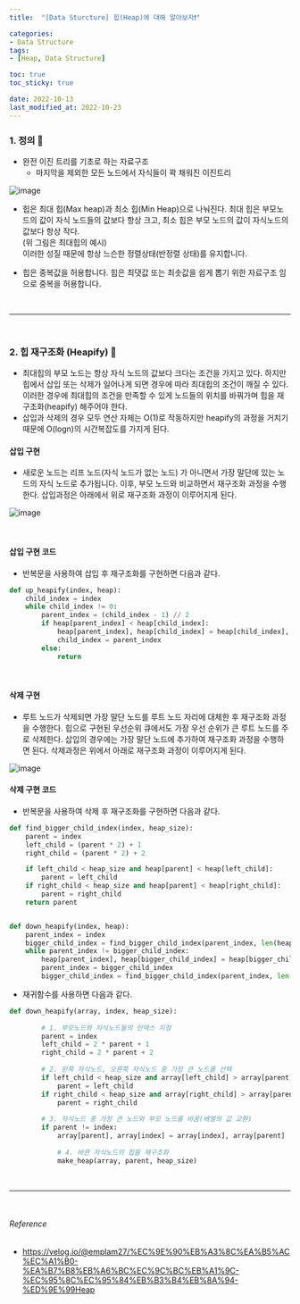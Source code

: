 ```yaml
---
title:  "[Data Sturcture] 힙(Heap)에 대해 알아보자❗️"

categories:
- Data Structure
tags:
- [Heap, Data Structure]

toc: true
toc_sticky: true

date: 2022-10-13
last_modified_at: 2022-10-23
---
```


### 1. 정의 🔎

- 완전 이진 트리를 기초로 하는 자료구조
    - 마지막을 제외한 모든 노드에서 자식들이 꽉 채워진 이진트리

![image](https://user-images.githubusercontent.com/61777583/197396989-c865197b-41c2-4d80-9173-77a404eaaf46.png)

- 힙은 최대 힙(Max heap)과 최소 힙(Min Heap)으로 나눠진다. 최대 힙은 부모노드의 값이 자식 노드들의 값보다 항상 크고, 최소 힙은 부모 노드의 값이 자식노드의 값보다 항상 작다.
  <br>
  (위 그림은 최대힙의 예시)
  <br>
  이러한 성질 때문에 항상 느슨한 정렬상태(반정렬 상태)를 유지합니다.

- 힙은 중복값을 허용합니다. 힙은 최댓값 또는 최솟값을 쉽게 뽑기 위한 자료구조 임으로 중복을 허용합니다.

<br>

---

<br>

### 2. 힙 재구조화 (Heapify) 🔎

- 최대힙의 부모 노드는 항상 자식 노드의 값보다 크다는 조건을 가지고 있다. 하지만 힙에서 삽입 또는 삭제가 일어나게 되면 경우에 따라 최대힙의 조건이 깨질 수 있다. 이러한 경우에 최대힙의 조건을 만족할 수 있게
  노드들의 위치를 바꿔가며 힙을 재구조화(heapify) 해주어야 한다.
- 삽입과 삭제의 경우 모두 연산 자체는 O(1)로 작동하지만 heapify의 과정을 거치기 때문에 O(logn)의 시간복잡도를 가지게 된다.

#### 삽입 구현

- 새로운 노드는 리프 노드(자식 노드가 없는 노드) 가 아니면서 가장 말단에 있는 노드의 자식 노드로 추가됩니다. 이후, 부모 노드와 비교하면서 재구조화 과정을 수행한다. 삽입과정은 아래에서 위로 재구조화 과정이
  이루어지게 된다.

![image](https://user-images.githubusercontent.com/61777583/197397358-54379648-76ad-4d45-bf36-b73092b93675.png)

<br>

#### 삽입 구현 코드

- 반복문을 사용하여 삽입 후 재구조화를 구현하면 다음과 같다.

```python
def up_heapify(index, heap):
    child_index = index
    while child_index != 0:
        parent_index = (child_index - 1) // 2
        if heap[parent_index] < heap[child_index]:
            heap[parent_index], heap[child_index] = heap[child_index], heap[parent_index]
            child_index = parent_index
        else:
            return

```

<br>

#### 삭제 구현

- 루트 노드가 삭제되면 가장 말단 노드를 루트 노드 자리에 대체한 후 재구조화 과정을 수행한다. 힙으로 구현된 우선순위 큐에서도 가장 우선 순위가 큰 루트 노드를 주로 삭제한다. 삽입의 경우에는 가장 말단 노드에
  추가하여 재구조화 과정을 수행하면 된다. 삭제과정은 위에서 아래로 재구조화 과정이 이루어지게 된다.

![image](https://user-images.githubusercontent.com/61777583/197397580-bb7c9275-a52a-4b94-9731-02f90ef2ee28.png)

#### 삭제 구현 코드

- 반복문을 사용하여 삭제 후 재구조화를 구현하면 다음과 같다.

```python
def find_bigger_child_index(index, heap_size):
    parent = index
    left_child = (parent * 2) + 1
    right_child = (parent * 2) + 2

    if left_child < heap_size and heap[parent] < heap[left_child]:
        parent = left_child
    if right_child < heap_size and heap[parent] < heap[right_child]:
        parent = right_child
    return parent


def down_heapify(index, heap):
    parent_index = index
    bigger_child_index = find_bigger_child_index(parent_index, len(heap))
    while parent_index != bigger_child_index:
        heap[parent_index], heap[bigger_child_index] = heap[bigger_child_index], heap[parent_index]
        parent_index = bigger_child_index
        bigger_child_index = find_bigger_child_index(parent_index, len(heap))
```

- 재귀함수를 사용하면 다음과 같다.

```python
def down_heapify(array, index, heap_size):
        
        # 1. 부모노드와 자식노드들의 인덱스 지정
        parent = index
        left_child = 2 * parent + 1
        right_child = 2 * parent + 2
		
        # 2. 왼쪽 자식노드, 오른쪽 자식노드 중 가장 큰 노드를 선택
        if left_child < heap_size and array[left_child] > array[parent]:
            parent = left_child
        if right_child < heap_size and array[right_child] > array[parent]:
            parent = right_child
            
        # 3. 자식노드 중 가장 큰 노드와 부모 노드를 바꿈(배열의 값 교환)
        if parent != index:
            array[parent], array[index] = array[index], array[parent]
            
            # 4. 바뀐 자식노드의 힙을 재구조화
            make_heap(array, parent, heap_size)

```

<br>

---

<br>

###### Reference

- https://velog.io/@emplam27/%EC%9E%90%EB%A3%8C%EA%B5%AC%EC%A1%B0-%EA%B7%B8%EB%A6%BC%EC%9C%BC%EB%A1%9C-%EC%95%8C%EC%95%84%EB%B3%B4%EB%8A%94-%ED%9E%99Heap
